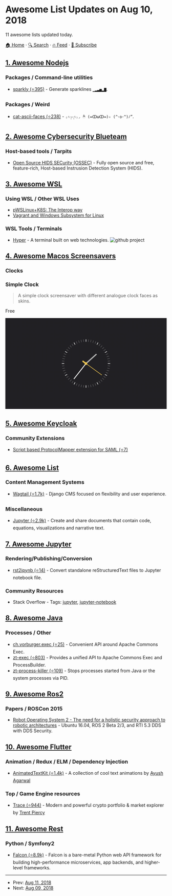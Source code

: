 # Awesome List Updates on Aug 10, 2018

11 awesome lists updated today.

[🏠 Home](/README.md) · [🔍 Search](https://test.trackawesomelist.com/search/) · [🔥 Feed](https://test.trackawesomelist.com/rss.xml) · [📮 Subscribe](https://trackawesomelist.us17.list-manage.com/subscribe?u=d2f0117aa829c83a63ec63c2f&id=36a103854c)



## [1. Awesome Nodejs](/content/sindresorhus/awesome-nodejs/README.md)

### Packages / Command-line utilities

*   [sparkly (⭐395)](https://github.com/sindresorhus/sparkly) - Generate sparklines `▁▂▃▅▂▇`.

### Packages / Weird

*   [cat-ascii-faces (⭐238)](https://github.com/melaniecebula/cat-ascii-faces) - `₍˄·͈༝·͈˄₎◞ ̑̑ෆ⃛ (=ↀωↀ=)✧ (^･o･^)ﾉ”`.

## [2. Awesome Cybersecurity Blueteam](/content/fabacab/awesome-cybersecurity-blueteam/README.md)

### Host-based tools / Tarpits

*   [Open Source HIDS SECurity (OSSEC)](https://www.ossec.net/) - Fully open source and free, feature-rich, Host-based Instrusion Detection System (HIDS).

## [3. Awesome WSL](/content/sirredbeard/Awesome-WSL/README.md)

### Using WSL / Other WSL Uses

*   [pWSLinux+K8S: The Interop way](https://medium.com/@hoxunn/wslinux-k8s-the-interop-way-2d98e5b88f08)
*   [Vagrant and Windows Subsystem for Linux](https://www.vagrantup.com/docs/other/wsl.html)

### WSL Tools / Terminals

*   [Hyper](https://hyper.is/) - A terminal built on web technologies. ![github project](https://raw.githubusercontent.com/sirredbeard/Awesome-WSL/master/github-icon.png)

## [4. Awesome Macos Screensavers](/content/agarrharr/awesome-macos-screensavers/README.md)

### Clocks

### Simple Clock

> A simple clock screensaver with different analogue clock faces as skins.

Free

[![](https://github.com/agarrharr/awesome-macos-screensavers/raw/master/screenshots/simpleClock.png)](https://github.com/Wandmalfarbe/Simple-Clock-Screensaver/)

## [5. Awesome Keycloak](/content/thomasdarimont/awesome-keycloak/README.md)

### Community Extensions

*   [Script based ProtocolMapper extension for SAML (⭐7)](https://github.com/cloudtrust/keycloak-client-mappers)

## [6. Awesome List](/content/sindresorhus/awesome/README.md)

### Content Management Systems

*   [Wagtail (⭐1.7k)](https://github.com/springload/awesome-wagtail#readme) - Django CMS focused on flexibility and user experience.

### Miscellaneous

*   [Jupyter (⭐2.9k)](https://github.com/markusschanta/awesome-jupyter#readme) - Create and share documents that contain code, equations, visualizations and narrative text.

## [7. Awesome Jupyter](/content/markusschanta/awesome-jupyter/README.md)

### Rendering/Publishing/Conversion

*   [rst2ipynb (⭐14)](https://github.com/nthiery/rst-to-ipynb) - Convert standalone reStructuredText files to Jupyter notebook file.

### Community Resources

*   Stack Overflow - Tags: [jupyter](https://stackoverflow.com/questions/tagged/jupyter), [jupyter-notebook](https://stackoverflow.com/questions/tagged/jupyter-notebook)

## [8. Awesome Java](/content/akullpp/awesome-java/README.md)

### Processes / Other

*   [ch.vorburger.exec (⭐25)](https://github.com/vorburger/ch.vorburger.exec) - Convenient API around Apache Commons Exec.
*   [zt-exec (⭐803)](https://github.com/zeroturnaround/zt-exec) - Provides a unified API to Apache Commons Exec and ProcessBuilder.
*   [zt-process-killer (⭐109)](https://github.com/zeroturnaround/zt-process-killer) - Stops processes started from Java or the system processes via PID.

## [9. Awesome Ros2](/content/fkromer/awesome-ros2/README.md)

### Papers / ROSCon 2015

*   [Robot Operating System 2 - The need for a holistic security approach to robotic architectures](http://journals.sagepub.com/doi/pdf/10.1177/1729881418770011) - Ubuntu 16.04, ROS 2 Beta 2/3, and RTI 5.3 DDS with
    DDS Security.

## [10. Awesome Flutter](/content/Solido/awesome-flutter/README.md)

### Animation / Redux / ELM / Dependency Injection

*   [AnimatedTextKit (⭐1.4k)](https://github.com/aagarwal1012/Animated-Text-Kit) <!--stargazers:aagarwal1012/Animated-Text-Kit--> - A collection of cool text animations by [Ayush Agarwal](https://github.com/aagarwal1012/)

### Top / Game Engine resources

*   [Trace (⭐944)](https://github.com/trentpiercy/trace) <!--stargazers:trentpiercy/trace--> - Modern and powerful crypto portfolio & market explorer by [Trent Piercy](https://github.com/trentpiercy)

## [11. Awesome Rest](/content/marmelab/awesome-rest/README.md)

### Python / Symfony2

*   [Falcon (⭐8.9k)](https://github.com/falconry/falcon) - Falcon is a bare-metal Python web API framework for building high-performance microservices, app backends, and higher-level frameworks.

---

- Prev: [Aug 11, 2018](/content/2018/08/11/README.md)
- Next: [Aug 09, 2018](/content/2018/08/09/README.md)